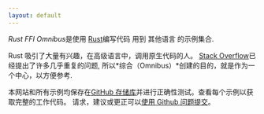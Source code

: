 ```yaml
---
layout: default
---
```


*Rust FFI Omnibus*是使用 [Rust]编写代码 用到 其他语言 的示例集合.

Rust 吸引了大量有兴趣，在高级语言中，调用原生代码的人。 [Stack Overflow][so]已经提出了许多几乎重复的问题, 所以*综合（Omnibus）*创建的目的，就是作为一个中心，以方便参考.

本网站和所有示例均保存在[GitHub 存储库][repo]并进行正确性测试。查看每个示例以获取完整的工作代码。 请求，建议或更正可以[使用 Github 问题提交][issues]。

[rust]: http://www.rust-lang.org/
[so]: http://stackoverflow.com/questions/tagged/rust
[repo]: https://github.com/shepmaster/rust-ffi-omnibus
[issues]: https://github.com/shepmaster/rust-ffi-omnibus/issues
